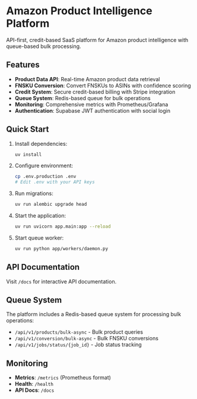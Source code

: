 # Amazon Product Intelligence Platform

API-first, credit-based SaaS platform for Amazon product intelligence with queue-based bulk processing.

## Features

- **Product Data API**: Real-time Amazon product data retrieval
- **FNSKU Conversion**: Convert FNSKUs to ASINs with confidence scoring
- **Credit System**: Secure credit-based billing with Stripe integration
- **Queue System**: Redis-based queue for bulk operations
- **Monitoring**: Comprehensive metrics with Prometheus/Grafana
- **Authentication**: Supabase JWT authentication with social login

## Quick Start

1. Install dependencies:
   ```bash
   uv install
   ```

2. Configure environment:
   ```bash
   cp .env.production .env
   # Edit .env with your API keys
   ```

3. Run migrations:
   ```bash
   uv run alembic upgrade head
   ```

4. Start the application:
   ```bash
   uv run uvicorn app.main:app --reload
   ```

5. Start queue worker:
   ```bash
   uv run python app/workers/daemon.py
   ```

## API Documentation

Visit `/docs` for interactive API documentation.

## Queue System

The platform includes a Redis-based queue system for processing bulk operations:

- `/api/v1/products/bulk-async` - Bulk product queries
- `/api/v1/conversion/bulk-async` - Bulk FNSKU conversions
- `/api/v1/jobs/status/{job_id}` - Job status tracking

## Monitoring

- **Metrics**: `/metrics` (Prometheus format)
- **Health**: `/health`
- **API Docs**: `/docs`